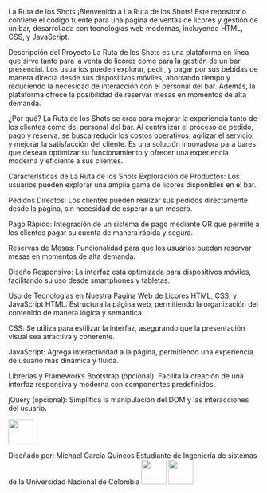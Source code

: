 La Ruta de los Shots
¡Bienvenido a La Ruta de los Shots! Este repositorio contiene el código fuente para una página de ventas de licores y gestión de un bar, desarrollada con tecnologías web modernas, incluyendo HTML, CSS, y JavaScript.

Descripción del Proyecto
La Ruta de los Shots es una plataforma en línea que sirve tanto para la venta de licores como para la gestión de un bar presencial. Los usuarios pueden explorar, pedir, y pagar por sus bebidas de manera directa desde sus dispositivos móviles, ahorrando tiempo y reduciendo la necesidad de interacción con el personal del bar. Además, la plataforma ofrece la posibilidad de reservar mesas en momentos de alta demanda.

¿Por qué?
La Ruta de los Shots se crea para mejorar la experiencia tanto de los clientes como del personal del bar. Al centralizar el proceso de pedido, pago y reserva, se busca reducir los costos operativos, agilizar el servicio, y mejorar la satisfacción del cliente. Es una solución innovadora para bares que desean optimizar su funcionamiento y ofrecer una experiencia moderna y eficiente a sus clientes.

Características de La Ruta de los Shots
Exploración de Productos: Los usuarios pueden explorar una amplia gama de licores disponibles en el bar.

Pedidos Directos: Los clientes pueden realizar sus pedidos directamente desde la página, sin necesidad de esperar a un mesero.

Pago Rápido: Integración de un sistema de pago mediante QR que permite a los clientes pagar su cuenta de manera rápida y segura.

Reservas de Mesas: Funcionalidad para que los usuarios puedan reservar mesas en momentos de alta demanda.

Diseño Responsivo: La interfaz está optimizada para dispositivos móviles, facilitando su uso desde smartphones y tabletas.

Uso de Tecnologías en Nuestra Página Web de Licores
HTML, CSS, y JavaScript
HTML:
Estructura la página web, permitiendo la organización del contenido de manera lógica y semántica.

CSS:
Se utiliza para estilizar la interfaz, asegurando que la presentación visual sea atractiva y coherente.

JavaScript:
Agrega interactividad a la página, permitiendo una experiencia de usuario más dinámica y fluida.

Librerías y Frameworks
Bootstrap (opcional):
Facilita la creación de una interfaz responsiva y moderna con componentes predefinidos.

jQuery (opcional):
Simplifica la manipulación del DOM y las interacciones del usuario.

<img src="https://upload.wikimedia.org/wikipedia/commons/thumb/6/6b/WhatsApp.svg/800px-WhatsApp.svg.png" width="50" height="50">

Diseñado por:
Michael Garcia Quincos
Estudiante de Ingeniería de sistemas de la Universidad Nacional de Colombia
<img src="https://upload.wikimedia.org/wikipedia/commons/thumb/9/91/Octicons-mark-github.svg/1200px-Octicons-mark-github.svg.png" width="50" height="50"> <img src="https://upload.wikimedia.org/wikipedia/commons/thumb/7/7e/Gmail_icon_%282020%29.svg/1200px-Gmail_icon_%282020%29.svg.png" width="50" height="50">

